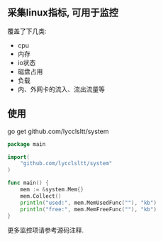 ## 采集linux指标, 可用于监控

覆盖了下几类:
* cpu
* 内存
* io状态
* 磁盘占用
* 负载
* 内、外网卡的流入、流出流量等

## 使用
go get github.com/lycclsltt/system

```go
package main

import(
	"github.com/lycclsltt/system"
)

func main() {
    mem := &system.Mem{}
    mem.Collect()
    println("used:", mem.MemUsedFunc(""), "kb")
    println("free:", mem.MemFreeFunc(""), "kb")
}
```

更多监控项请参考源码注释.
